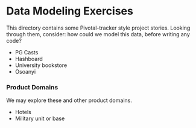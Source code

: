 # Data Modeling Exercises

This directory contains some Pivotal-tracker style project stories. Looking
through them, consider: how could we model this data, before writing any code?

- PG Casts
- Hashboard
- University bookstore
- Osoanyi

### Product Domains

We may explore these and other product domains.

- Hotels
- Military unit or base
